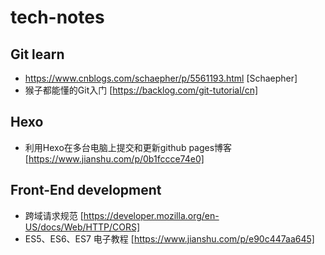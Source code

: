 # tech-notes


## Git learn 
* https://www.cnblogs.com/schaepher/p/5561193.html [Schaepher]
* 猴子都能懂的Git入门 [https://backlog.com/git-tutorial/cn]

## Hexo
* 利用Hexo在多台电脑上提交和更新github pages博客 [https://www.jianshu.com/p/0b1fccce74e0]

## Front-End development
* 跨域请求规范 [https://developer.mozilla.org/en-US/docs/Web/HTTP/CORS]
* ES5、ES6、ES7 电子教程 [https://www.jianshu.com/p/e90c447aa645]
